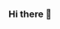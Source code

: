 ### Hi there 👋

<!--
**Livia-ferrao/livia-ferrao** is a ✨ _special_ ✨ repository because its `README.md` (this file) appears on your GitHub profile.

Here are some ideas to get you started:

- 🌱 I’m currently learning HTML, CSS and JAVASCRIPT
- 📫 How to reach me: livia.ferrao@hotmail.com
- 😄 Pronouns: She/Her
-->
